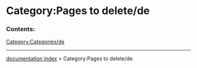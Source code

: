 # Category:Pages to delete/de
### Contents:

[Category:Categories/de](Category:Categories/de.md)

---
[documentation index](../README.md) > Category:Pages to delete/de
